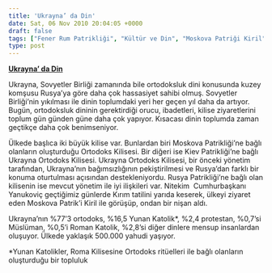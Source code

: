 ```yaml
---
title: 'Ukrayna’ da Din'
date: Sat, 06 Nov 2010 20:04:05 +0000
draft: false
tags: ["Fener Rum Patrikliği", "Kültür ve Din", "Moskova Patriği Kiril", "Moskova Patrikliği", "Ortodoks Kilisesi", "Roman Katolik", "Ukrayna", "Ukrayna Ortodoks Kilisesi", "Yaşam", "Yunan Katolik"]
type: post
---
```


**[Ukrayna’ da Din](http://turkukraynaforum.com/blog/kultur/ukrayna-da-din/ "Permanent Link to Ukrayna’ da Din")**





Ukrayna, Sovyetler Birliği zamanında bile ortodoksluk dini konusunda kuzey komşusu Rusya’ya göre daha çok hassasiyet sahibi olmuş. Sovyetler Birliği’nin yıkılması ile dinin toplumdaki yeri her geçen yıl daha da artıyor. Bugün, ortodoksluk dininin gerektirdiği orucu, ibadetleri, kilise ziyaretlerini toplum gün günden güne daha çok yapıyor. Kısacası dinin toplumda zaman geçtikçe daha çok benimseniyor.




Ülkede başlıca iki büyük kilise var. Bunlardan biri Moskova Patrikliği’ne bağlı olanların oluşturduğu Ortodoks Kilisesi. Bir diğeri ise Kiev Patrikliği’ne bağlı Ukrayna Ortodoks Kilisesi. Ukrayna Ortodoks Kilisesi, bir önceki yönetim tarafından, Ukrayna’nın bağımsızlığının pekiştirilmesi ve Rusya’dan farklı bir konuma oturtulması açısından destekleniyordu. Rusya Patrikliği’ne bağlı olan kilisenin ise mevcut yönetim ile iyi ilişkileri var. Nitekim  Cumhurbaşkanı Yanukoviç geçtiğimiz günlerde Kırım tatilini yarıda keserek, ülkeyi ziyaret eden Moskova Patrik’i Kiril ile görüşüp, ondan bir nişan aldı.




Ukrayna’nın %77’3 ortodoks, %16,5 Yunan Katolik\*, %2,4 protestan, %0,7’si Müslüman, %0,5’i Roman Katolik, %2,8’si diğer dinlere mensup insanlardan oluşuyor. Ülkede yaklaşık 500.000 yahudi yaşıyor.




\*Yunan Katolikler, Roma Kilisesine Ortodoks ritüelleri ile bağlı olanların oluşturduğu bir topluluk







